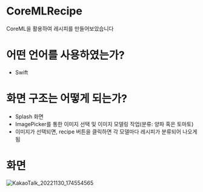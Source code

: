 # CoreMLRecipe
CoreML을 활용하여 레시피를 만들어보았습니다

# 어떤 언어를 사용하였는가?
 - Swift
 
# 화면 구조는 어떻게 되는가?
 - Splash 화면
 - ImagePicker를 통한 이미지 선택 및 이미지 모델링 작업(분류: 양파 혹은 토마토)
 - 이미지가 선택되면, recipe 버튼을 클릭하면 각 모델마다 레시피가 분류되어 나오게 됨

# 화면
![KakaoTalk_20221130_174554565](https://user-images.githubusercontent.com/96816327/204752309-1ecec9e9-a445-4463-8cd4-59fe47d0d1af.png)
